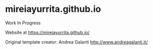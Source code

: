 # mireiayurrita.github.io

Work In Progress

Website at https://mireiayurrita.github.io/

Original template creator:
			Andrea Galanti http://www.andreagalanti.it/
